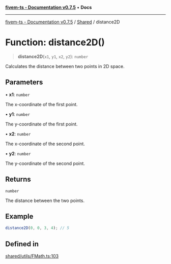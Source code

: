 [**fivem-ts - Documentation v0.7.5**](../../../README.md) • **Docs**

***

[fivem-ts - Documentation v0.7.5](../../../README.md) / [Shared](../README.md) / distance2D

# Function: distance2D()

> **distance2D**(`x1`, `y1`, `x2`, `y2`): `number`

Calculates the distance between two points in 2D space.

## Parameters

• **x1**: `number`

The x-coordinate of the first point.

• **y1**: `number`

The y-coordinate of the first point.

• **x2**: `number`

The x-coordinate of the second point.

• **y2**: `number`

The y-coordinate of the second point.

## Returns

`number`

The distance between the two points.

## Example

```ts
distance2D(0, 0, 3, 4); // 5
```

## Defined in

[shared/utils/FMath.ts:103](https://github.com/Purpose-Dev/fivem-ts/blob/main/src/shared/utils/FMath.ts#L103)
